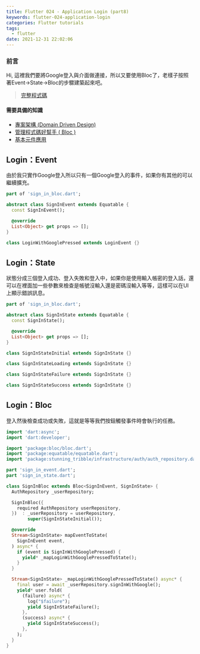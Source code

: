 ```yaml
---
title: Flutter 024 - Application Login (part8)
keywords: flutter-024-application-login
categories: Flutter tutorials
tags:
  - flutter
date: 2021-12-31 22:02:06
---
```

### 前言
Hi, 這裡我們要將Google登入與介面做連接，所以又要使用Bloc了，老樣子按照著Event->State->Bloc的步驟建築起來吧。

> [完整程式碼](https://github.com/Daviswww/stunning_tribble/tree/day24)
<!-- more -->
#### 需要具備的知識
- [專案架構 (Domain Driven Design)](https://chucs.github.io/flutter-017-domain-driven-design)
- [管理程式碼好幫手 ( Bloc )](https://chucs.github.io/flutter-013-bloc)
- [基本元件應用](https://chucs.github.io/flutter-001-root)


## Login：Event
由於我只實作Google登入所以只有一個Google登入的事件，如果你有其他的可以繼續擴充。

```dart
part of 'sign_in_bloc.dart';

abstract class SignInEvent extends Equatable {
  const SignInEvent();

  @override
  List<Object> get props => [];
}

class LoginWithGooglePressed extends LoginEvent {}

```

## Login：State
狀態分成三個登入成功、登入失敗和登入中，如果你是使用輸入帳密的登入話，還可以在裡面加一些參數來檢查是帳號沒輸入還是密碼沒輸入等等，這樣可以在UI上顯示錯誤訊息。

```dart
part of 'sign_in_bloc.dart';

abstract class SignInState extends Equatable {
  const SignInState();

  @override
  List<Object> get props => [];
}

class SignInStateInitial extends SignInState {}

class SignInStateLoading extends SignInState {}

class SignInStateFailure extends SignInState {}

class SignInStateSuccess extends SignInState {}

```


## Login：Bloc
登入然後檢查成功或失敗，這就是等等我們按鈕觸發事件時會執行的任務。

```dart
import 'dart:async';
import 'dart:developer';

import 'package:bloc/bloc.dart';
import 'package:equatable/equatable.dart';
import 'package:stunning_tribble/infrastructure/auth/auth_repository.dart';

part 'sign_in_event.dart';
part 'sign_in_state.dart';

class SignInBloc extends Bloc<SignInEvent, SignInState> {
  AuthRepository _userRepository;

  SignInBloc({
    required AuthRepository userRepository,
  })  : _userRepository = userRepository,
        super(SignInStateInitial());

  @override
  Stream<SignInState> mapEventToState(
    SignInEvent event,
  ) async* {
    if (event is SignInWithGooglePressed) {
      yield* _mapLoginWithGooglePressedToState();
    }
  }

  Stream<SignInState> _mapLoginWithGooglePressedToState() async* {
    final user = await _userRepository.signInWithGoogle();
    yield* user.fold(
      (failure) async* {
        log("$failure");
        yield SignInStateFailure();
      },
      (success) async* {
        yield SignInStateSuccess();
      },
    );
  }
}

```